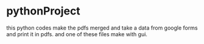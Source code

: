 # pythonProject
this python codes make the pdfs merged and take a data from google forms and print it in pdfs.
and one of these files make with gui.
